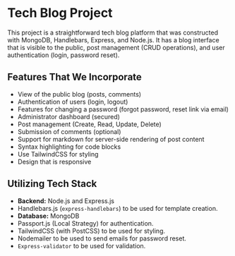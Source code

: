 # Tech Blog Project
This project is a straightforward tech blog platform that was constructed with MongoDB, Handlebars, Express, and Node.js.  It has a blog interface that is visible to the public, post management (CRUD operations), and user authentication (login, password reset).

## Features That We Incorporate

*   View of the public blog (posts, comments)
*   Authentication of users (login, logout)
*   Features for changing a password (forgot password, reset link via email)
*   Administrator dashboard (secured)
*   Post management (Create, Read, Update, Delete)
*   Submission of comments (optional)
*   Support for markdown for server-side rendering of post content
*   Syntax highlighting for code blocks
*   Use TailwindCSS for styling
*   Design that is responsive

## Utilizing Tech Stack

*   **Backend:** Node.js and Express.js
*   Handlebars.js (`express-handlebars`) to be used for template creation.
*   **Database:** MongoDB
*   Passport.js (Local Strategy) for authentication.
*   TailwindCSS (with PostCSS) to be used for styling.
*   Nodemailer to be used to send emails for password reset.
*   `Express-validator` to be used for validation.